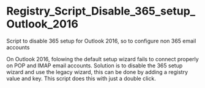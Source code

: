 # Registry_Script_Disable_365_setup_Outlook_2016
Script to disable 365 setup for Outlook 2016, so to configure non 365 email accounts

On Outlook 2016, folowing the default setup wizard fails to connect properly on POP and IMAP email accounts.
Solution is to disable the 365 setup wizard and use the legacy wizard, this can be done by adding a registry value and key.
This script does this with just a double click.
